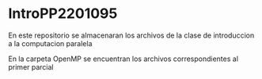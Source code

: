# IntroPP2201095

En este repositorio se almacenaran los archivos de la clase de introduccion a la computacion paralela

En la carpeta OpenMP se encuentran los archivos correspondientes al primer parcial
